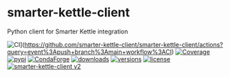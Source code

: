 # smarter-kettle-client
Python client for Smarter Kettle integration

![CI](https://img.shields.io/github/actions/workflow/status/smarter-kettle-client/smarter-kettle-client/ci.yml?branch=main&logo=github&label=CI)](https://github.com/smarter-kettle-client/smarter-kettle-client/actions?query=event%3Apush+branch%3Amain+workflow%3ACI)
[![Coverage](https://coverage-badge.samuelcolvin.workers.dev/smarter-kettle-client/smarter-kettle-client.svg)](https://coverage-badge.samuelcolvin.workers.dev/redirect/smarter-kettle-client/smarter-kettle-client)
[![pypi](https://img.shields.io/pypi/v/smarter-kettle-client.svg)](https://pypi.python.org/pypi/smarter-kettle-client)
[![CondaForge](https://img.shields.io/conda/v/conda-forge/smarter-kettle-client.svg)](https://anaconda.org/conda-forge/smarter-kettle-client)
[![downloads](https://static.pepy.tech/badge/smarter-kettle-client/month)](https://pepy.tech/project/smarter-kettle-client)
[![versions](https://img.shields.io/pypi/pyversions/smarter-kettle-client.svg)](https://github.com/smarter-kettle-client/smarter-kettle-client)
[![license](https://img.shields.io/github/license/smarter-kettle-client/smarter-kettle-client.svg)](https://github.com/smarter-kettle-client/smarter-kettle-client/blob/main/LICENSE)
[![smarter-kettle-client v2](https://img.shields.io/endpoint?url=https://raw.githubusercontent.com/smarter-kettle-client/smarter-kettle-client/main/docs/badge/v2.json)](https://docs.smarter-kettle-client.dev/latest/contributing/#badges)

